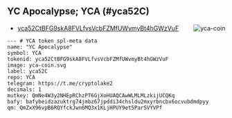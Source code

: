 ---
---
##  YC Apocalypse;  YCA (#yca52C)

![yca-coin](https://bafybeidzazuktrg74jmbz67jpddi34chsldu2mxyrbncbx6ocvubdmdpyy.ipfs.nftstorage.link/?ext=sv)
<style>img[alt=yca-coin] { max-width:180px; float: right; }</style>

* [yca52CtBFG9skA8FVLfvsVcbFZMfUWvmyBt4hGWzVuF](https://explorer.solana.com/address/yca52CtBFG9skA8FVLfvsVcbFZMfUWvmyBt4hGWzVuF)

```
--- # YCA token spl-meta data
name: "YC Apocalypse"
symbol: YCA
tokenid: yca52CtBFG9skA8FVLfvsVcbFZMfUWvmyBt4hGWzVuF
image: yca-coin.svg
label: yca52C
repo: YCA
telegram: https://t.me/cryptolake2
decimals: 1
mutkey: QmNe4W3y2NHEpRChzPT6GjXoHUAQCAwWLMLMLzkijUCQKq
bafy: bafybeidzazuktrg74jmbz67jpddi34chsldu2mxyrbncbx6ocvubdmdpyy
qm: QmZxX96vpB6RQYfckJwn6MQ3x1KLjHPUY9et5ParSVYVPf
```


